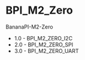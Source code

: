 # BPI_M2_Zero
BananaPI-M2-Zero

- 1.0 - BPI_M2_ZERO_I2C
- 2.0 - BPI_M2_ZERO_SPI
- 3.0 - BPI_M2_ZERO_UART